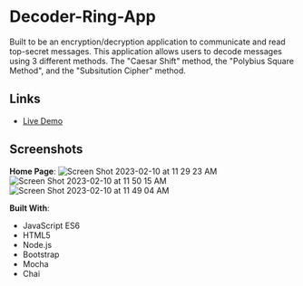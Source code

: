 # Decoder-Ring-App

Built to be an encryption/decryption application to communicate and read top-secret messages.
This application allows users to decode messages using 3 different methods. The "Caesar Shift" method, the "Polybius Square Method", and the "Subsitution Cipher" method.

## Links
+ [Live Demo](https://clay0277.github.io/Decoder-Ring-App/)

## Screenshots

**Home Page**: 
![Screen Shot 2023-02-10 at 11 29 23 AM](https://user-images.githubusercontent.com/111237794/218149269-2a4f1012-93c0-43e4-96d4-6090cf8b8b6d.png)
![Screen Shot 2023-02-10 at 11 50 15 AM](https://user-images.githubusercontent.com/111237794/218149464-5c6df1cf-4583-42d5-8d5a-958f748d4e0d.png)
![Screen Shot 2023-02-10 at 11 49 04 AM](https://user-images.githubusercontent.com/111237794/218149504-87c9db38-8e05-4daa-8c1e-59d059a34717.png)



**Built With**:
+ JavaScript ES6
+ HTML5
+ Node.js 
+ Bootstrap 
+ Mocha 
+ Chai

